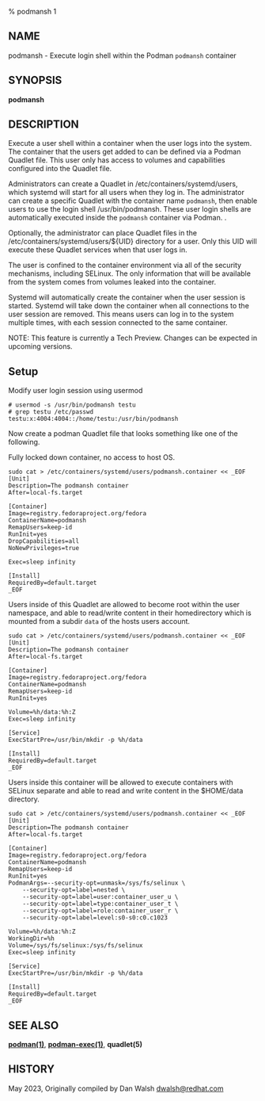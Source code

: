 % podmansh 1

## NAME
podmansh - Execute login shell within the Podman `podmansh` container

## SYNOPSIS
**podmansh**

## DESCRIPTION

Execute a user shell within a container when the user logs into the system. The container that the users get added to can be defined via a Podman Quadlet file. This user only has access to volumes and capabilities configured into the Quadlet file.

Administrators can create a Quadlet in /etc/containers/systemd/users, which systemd will start for all users when they log in. The administrator can create a specific Quadlet with the container name `podmansh`, then enable users to use the login shell /usr/bin/podmansh.  These user login shells are automatically executed inside  the `podmansh` container via Podman.	.

Optionally, the administrator can place Quadlet files in the /etc/containers/systemd/users/${UID} directory for a user. Only this UID will execute these Quadlet services when that user logs in.

The user is confined to the container environment via all of the security mechanisms, including SELinux. The only information that will be available from the system comes from volumes leaked into the container.

Systemd will automatically create the container when the user session is started. Systemd will take down the container when all connections to the user session are removed. This means users can log in to the system multiple times, with each session connected to the same container.

NOTE: This feature is currently a Tech Preview. Changes can be expected in upcoming versions.

## Setup
Modify user login session using usermod

```
# usermod -s /usr/bin/podmansh testu
# grep testu /etc/passwd
testu:x:4004:4004::/home/testu:/usr/bin/podmansh
```

Now create a podman Quadlet file that looks something like one of the following.

Fully locked down container, no access to host OS.

```
sudo cat > /etc/containers/systemd/users/podmansh.container << _EOF
[Unit]
Description=The podmansh container
After=local-fs.target

[Container]
Image=registry.fedoraproject.org/fedora
ContainerName=podmansh
RemapUsers=keep-id
RunInit=yes
DropCapabilities=all
NoNewPrivileges=true

Exec=sleep infinity

[Install]
RequiredBy=default.target
_EOF
```

Users inside of this Quadlet are allowed to become root within the user namespace, and able to read/write content in their homedirectory which is mounted from a subdir `data` of the hosts users account.

```
sudo cat > /etc/containers/systemd/users/podmansh.container << _EOF
[Unit]
Description=The podmansh container
After=local-fs.target

[Container]
Image=registry.fedoraproject.org/fedora
ContainerName=podmansh
RemapUsers=keep-id
RunInit=yes

Volume=%h/data:%h:Z
Exec=sleep infinity

[Service]
ExecStartPre=/usr/bin/mkdir -p %h/data

[Install]
RequiredBy=default.target
_EOF
```

Users inside this container will be allowed to execute containers with SELinux
separate and able to read and write content in the $HOME/data directory.

```
sudo cat > /etc/containers/systemd/users/podmansh.container << _EOF
[Unit]
Description=The podmansh container
After=local-fs.target

[Container]
Image=registry.fedoraproject.org/fedora
ContainerName=podmansh
RemapUsers=keep-id
RunInit=yes
PodmanArgs=--security-opt=unmask=/sys/fs/selinux \
	--security-opt=label=nested \
	--security-opt=label=user:container_user_u \
	--security-opt=label=type:container_user_t \
	--security-opt=label=role:container_user_r \
	--security-opt=label=level:s0-s0:c0.c1023

Volume=%h/data:%h:Z
WorkingDir=%h
Volume=/sys/fs/selinux:/sys/fs/selinux
Exec=sleep infinity

[Service]
ExecStartPre=/usr/bin/mkdir -p %h/data

[Install]
RequiredBy=default.target
_EOF
```

## SEE ALSO
**[podman(1)](podman.1.md)**, **[podman-exec(1)](podman-exec.1.md)**, **quadlet(5)**

## HISTORY
May 2023, Originally compiled by Dan Walsh <dwalsh@redhat.com>
